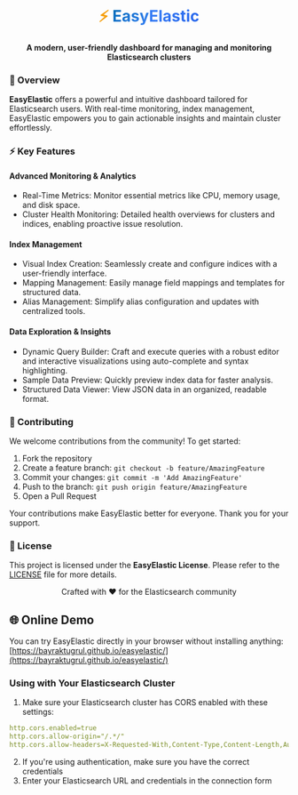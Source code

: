 <p align="center">
  <h1 align="center">
    <span style="color: #F59E0B;">⚡</span>
    <span style="background: linear-gradient(135deg, #006BB4 0%, #3B82F6 100%); -webkit-background-clip: text; -webkit-text-fill-color: transparent;">Easy</span><span style="background: linear-gradient(135deg, #3B82F6 0%, #2563EB 100%); -webkit-background-clip: text; -webkit-text-fill-color: transparent; font-weight: 700;">Elastic</span>
  </h1>
</p>

<h4 align="center">A modern, user-friendly dashboard for managing and monitoring Elasticsearch clusters</h4>




### 🌟 Overview

**EasyElastic** offers a powerful and intuitive dashboard tailored for Elasticsearch users. With real-time monitoring, index management, EasyElastic empowers you to gain actionable insights and maintain cluster effortlessly.


### ⚡ Key Features

####  **Advanced Monitoring & Analytics**
- Real-Time Metrics: Monitor essential metrics like CPU, memory usage, and disk space.
- Cluster Health Monitoring: Detailed health overviews for clusters and indices, enabling proactive issue resolution.

####  **Index Management**
- Visual Index Creation: Seamlessly create and configure indices with a user-friendly interface.
- Mapping Management: Easily manage field mappings and templates for structured data.
- Alias Management: Simplify alias configuration and updates with centralized tools.

####  **Data Exploration & Insights**
- Dynamic Query Builder: Craft and execute queries with a robust editor and interactive visualizations using auto-complete and syntax highlighting.
- Sample Data Preview: Quickly preview index data for faster analysis.
- Structured Data Viewer: View JSON data in an organized, readable format.


### 🤝 Contributing

We welcome contributions from the community! To get started:

1. Fork the repository
2. Create a feature branch: `git checkout -b feature/AmazingFeature`  
3. Commit your changes: `git commit -m 'Add AmazingFeature'`  
4. Push to the branch: `git push origin feature/AmazingFeature`  
5. Open a Pull Request  

Your contributions make EasyElastic better for everyone. Thank you for your support.


### 📝 License

This project is licensed under the **EasyElastic License**. Please refer to the [LICENSE](LICENSE) file for more details.



<p align="center">Crafted with ❤️ for the Elasticsearch community</p>

## 🌐 Online Demo
You can try EasyElastic directly in your browser without installing anything:
[https://bayraktugrul.github.io/easyelastic/](https://bayraktugrul.github.io/easyelastic/)

### Using with Your Elasticsearch Cluster
1. Make sure your Elasticsearch cluster has CORS enabled with these settings:
```yaml
http.cors.enabled=true
http.cors.allow-origin="/.*/"
http.cors.allow-headers=X-Requested-With,Content-Type,Content-Length,Authorization
```

2. If you're using authentication, make sure you have the correct credentials
3. Enter your Elasticsearch URL and credentials in the connection form
